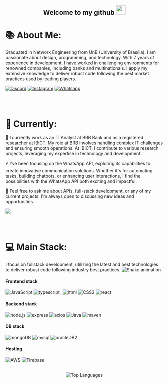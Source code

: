 <div align="center">
 <h2>
  Welcome to my github
  <img src="https://media.giphy.com/media/hvRJCLFzcasrR4ia7z/giphy.gif" width="30px"/>
</h2>
 </div>


# 📚  About Me:
Graduated in Network Engineering from UnB (University of Brasília), I am passionate about design, programming, and technology. With 7 years of experience in development, I have worked in challenging environments for renowned companies, including banks and multinationals. I apply my extensive knowledge to deliver robust code following the best market practices used by leading players.

[![Discord](https://img.shields.io/badge/Discord-5865F2?style=for-the-badge&logo=discord&logoColor=white)](https://discord.gg/matheusferris) [![Instagram](https://img.shields.io/badge/Instagram-E4405F?style=for-the-badge&logo=instagram&logoColor=white)](https://instagram.com/matheus.ferris) [![Whatsapp](https://img.shields.io/badge/WhatsApp-25D366?style=for-the-badge&logo=WhatsApp&logoColor=white)](https://wa.me/556182501719) 

<br><br>

# 💫 Currently:
🔭 I currently work as an IT Analyst at BRB Bank and as a registered researcher at IBICT. My role at BRB involves handling complex IT challenges and ensuring smooth operations. At IBICT, I contribute to various research projects, leveraging my expertise in technology and development.

⚡ I've been focusing on the WhatsApp API, exploring its capabilities to create innovative communication solutions. Whether it's for automating tasks, building chatbots, or enhancing user interactions, I find the possibilities with the WhatsApp API both exciting and impactful.

💬 Feel free to ask me about APIs, full-stack development, or any of my current projects. I'm always open to discussing new ideas and opportunities.

![](https://quotes-github-readme.vercel.app/api?type=horizontal&theme=light)

<br><br>


# 💻 Main Stack:
I focus on fullstack development, utilizing the latest and best technologies to deliver robust code following industry best practices.
![Snake animation](https://github.com/thepiyushmalhotra/thepiyushmalhotra/blob/output/github-contribution-grid-snake.svg)
<br>
#### Frontend stack 
![JavaScript](https://img.shields.io/badge/javascript-%23323330.svg?style=for-the-badge&logo=javascript&logoColor=%23F7DF1E) ![typescript](https://img.shields.io/badge/TypeScript-007ACC?style=for-the-badge&logo=typescript&logoColor=white)_ ![html](https://img.shields.io/badge/HTML5-E34F26?style=for-the-badge&logo=html5&logoColor=white) ![CSS3](https://img.shields.io/badge/css3-%231572B6.svg?style=for-the-badge&logo=css3&logoColor=white) ![react](https://img.shields.io/badge/React-20232A?style=for-the-badge&logo=react&logoColor=61DAFB) 
#### Backend stack
![node.js](https://img.shields.io/badge/Node%20js-339933?style=for-the-badge&logo=nodedotjs&logoColor=white) ![express](https://img.shields.io/badge/Express%20js-000000?style=for-the-badge&logo=express&logoColor=white) ![axios](https://img.shields.io/badge/axios-671ddf?&style=for-the-badge&logo=axios&logoColor=white) ![Java](https://img.shields.io/badge/java-%23ED8B00.svg?style=for-the-badge&logo=openjdk&logoColor=white) ![maven](https://img.shields.io/badge/apache_maven-C71A36?style=for-the-badge&logo=apachemaven&logoColor=white)
#### DB stack
![mongoDB](https://img.shields.io/badge/MongoDB-4EA94B?style=for-the-badge&logo=mongodb&logoColor=white) ![mysql](https://img.shields.io/badge/MySQL-005C84?style=for-the-badge&logo=mysql&logoColor=white) ![oracleDB2](https://img.shields.io/badge/Oracle-F80000?style=for-the-badge&logo=Oracle&logoColor=white) 
#### Hosting
![AWS](https://img.shields.io/badge/AWS-%23FF9900.svg?style=for-the-badge&logo=amazon-aws&logoColor=white) ![Firebase](https://img.shields.io/badge/firebase-%23039BE5.svg?style=for-the-badge&logo=firebase) 
 <br><br>
<div align="center">
    <img src="https://github-readme-stats.vercel.app/api/top-langs/?username=matheusferrera&theme=light&hide_border=false&include_all_commits=true&count_private=true&layout=compact" alt="Top Languages" />

</div>

